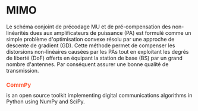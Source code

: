 # MIMO
Le schéma conjoint de précodage MU et de pré-compensation des non-linéarités dues aux amplificateurs de puissance (PA) est formulé comme un simple problème d'optimisation convexe résolu par une approche de descente de gradient (GD). Cette méthode permet de compenser les distorsions non-linéaires causées par les PAs tout en exploitant les degrés de liberté (DoF) offerts en équipant la station de base (BS) par un grand nombre d'antennes. Par conséquent assurer une bonne qualité de transmission.
<h1 style="color:#FF5733 ; font-size:15px"> CommPy</h1> is an open source toolkit implementing digital communications algorithms in Python using NumPy and SciPy.
